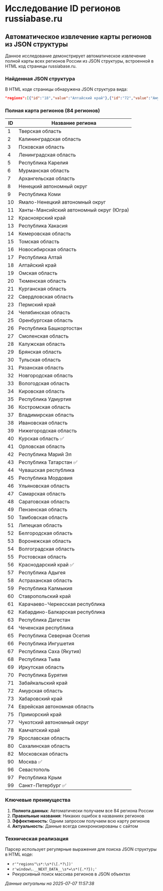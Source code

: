 # Исследование ID регионов russiabase.ru

## Автоматическое извлечение карты регионов из JSON структуры

Данное исследование демонстрирует автоматическое извлечение полной карты всех регионов России из JSON структуры, встроенной в HTML код страницы russiabase.ru.

### Найденная JSON структура

В HTML коде страницы обнаружена JSON структура вида:
```json
"regions":[{"id":"18","value":"Алтайский край"},{"id":"72","value":"Амурская область"}...]
```

### Полная карта регионов (84 регионов)

| ID | Название региона |
|----|------------------|
| 1 | Тверская область |
| 2 | Калининградская область |
| 3 | Псковская область |
| 4 | Ленинградская область |
| 5 | Республика Карелия |
| 6 | Мурманская область |
| 7 | Архангельская область |
| 8 | Ненецкий автономный округ |
| 9 | Республика Коми |
| 10 | Ямало-Ненецкий автономный округ |
| 11 | Ханты-Мансийский автономный округ (Югра) |
| 12 | Красноярский край |
| 13 | Республика Хакасия |
| 14 | Кемеровская область |
| 15 | Томская область |
| 16 | Новосибирская область |
| 17 | Республика Алтай |
| 18 | Алтайский край |
| 19 | Омская область |
| 20 | Тюменская область |
| 21 | Курганская область |
| 22 | Свердловская область |
| 23 | Пермский край |
| 24 | Челябинская область |
| 25 | Оренбургская область |
| 26 | Республика Башкортостан |
| 27 | Смоленская область |
| 28 | Калужская область |
| 29 | Брянская область |
| 30 | Тульская область |
| 31 | Рязанская область |
| 32 | Новгородская область |
| 33 | Вологодская область |
| 34 | Кировская область |
| 35 | Республика Удмуртия |
| 36 | Костромская область |
| 37 | Владимирская область |
| 38 | Ивановская область |
| 39 | Нижегородская область |
| 40 | Курская область ✅ |
| 41 | Орловская область |
| 42 | Республика Марий Эл |
| 43 | Республика Татарстан ✅ |
| 44 | Чувашская республика |
| 45 | Республика Мордовия |
| 46 | Ульяновская область |
| 47 | Самарская область |
| 48 | Саратовская область |
| 49 | Пензенская область |
| 50 | Тамбовская область |
| 51 | Липецкая область |
| 52 | Белгородская область |
| 53 | Воронежская область |
| 54 | Волгоградская область |
| 55 | Ростовская область |
| 56 | Краснодарский край ✅ |
| 57 | Республика Адыгея |
| 58 | Астраханская область |
| 59 | Республика Калмыкия |
| 60 | Ставропольский край |
| 61 | Карачаево-Черкесская республика |
| 62 | Кабардино-Балкарская республика |
| 63 | Республика Дагестан |
| 64 | Чеченская республика |
| 65 | Республика Северная Осетия |
| 66 | Республика Ингушетия |
| 67 | Республика Саха (Якутия) |
| 68 | Республика Тыва |
| 69 | Иркутская область |
| 70 | Республика Бурятия |
| 71 | Забайкальский край |
| 72 | Амурская область |
| 73 | Хабаровский край |
| 74 | Еврейская автономная область |
| 75 | Приморский край |
| 77 | Чукотский автономный округ |
| 78 | Камчатский край |
| 79 | Ярославская область |
| 80 | Сахалинская область |
| 82 | Московская область |
| 90 | Москва ✅ |
| 96 | Севастополь |
| 97 | Республика Крым |
| 99 | Санкт-Петербург ✅ |

### Ключевые преимущества

1. **Полнота данных**: Автоматически получаем все 84 региона России
2. **Правильные названия**: Никаких ошибок в названиях регионов
3. **Эффективность**: Одним запросом получаем всю карту регионов
4. **Актуальность**: Данные всегда синхронизированы с сайтом

### Техническая реализация

Парсер использует регулярные выражения для поиска JSON структуры в HTML коде:
- `r'"regions"\s*:\s*(\[.*?\])'`
- `r'window\.__NEXT_DATA__\s*=\s*({.*?});'`
- Рекурсивный поиск массива регионов в JSON объектах

*Данные актуальны на 2025-07-07 11:57:38*
